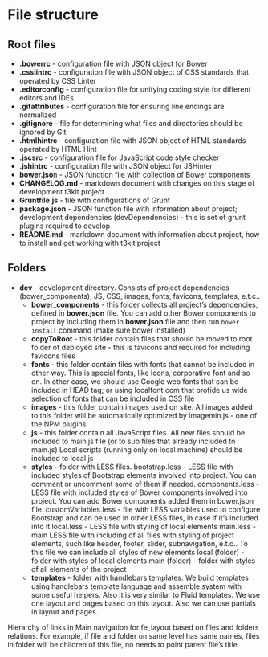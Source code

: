 # File structure


## Root files
* **.bowerrc** - configuration file with JSON object for Bower
* **.csslintrc** - configuration file with JSON object of CSS standards that operated by CSS Linter
* **.editorconfig** - configuration file for unifying coding style for different editors and IDEs
* **.gitattributes** - configuration file for ensuring line endings are normalized
* **.gitignore** - file for determining what files and directories should be ignored by Git
* **.htmlhintrc** - configuration file with JSON object of HTML standards operated by HTML Hint
* **.jscsrc** - configuration file for JavaScript code style checker
* **.jshintrc** - configuration file with JSON object for JSHinter
* **bower.jso**n - JSON function file with collection of Bower components
* **CHANGELOG.md** - markdown document with changes on this stage of development t3kit project
* **Gruntfile.js** - file with configurations of Grunt
* **package.json** - JSON function file with information about project; development dependencies (devDependencies) - this is set of grunt plugins required to develop
* **README.md** - markdown document with information about project, how to install and get working with t3kit project


## Folders

* **dev** - development directory. Consists of project dependencies (bower_components), JS, CSS, images, fonts, favicons, templates, e.t.c..
  * **bower_components** - this folder collects all project’s dependencies, defined in **bower.json** file. You can add other Bower components to project by including them in **bower.json** file and then run ```bower install``` command (make sure bower installed)
  * **copyToRoot** - this folder contain files that should be moved to root folder of deployed site - this is favicons and required for including favicons files
  * **fonts** - this folder contain files with fonts that cannot be included in other way. This is special fonts, like Icons, corporative font and so on. 
In other case, we should use Google web fonts that can be included in HEAD tag; or using localfont.com that profide us wide selection of fonts that can be included in CSS file
  * **images** - this folder contain images used on site. All images added to this folder will be automatically optimized by imagemin.js - one of the NPM plugins
  * **js** - this folder contain all JavaScript files. All new files should be included to main.js file (or to sub files that already included to main.js)
Local scripts (running only on local machine) should be included to local.js
  * **styles** - folder with LESS files. 
bootstrap.less - LESS file with included styles of Bootstrap elements involved into project. You can comment or uncomment some of them if needed.
components.less - LESS file with included styles of Bower components involved into project. You can add Bower components added them in bower.json file.
customVariables.less - file with LESS variables used to configure Bootstrap and can be used in other LESS files, in case if it’s included into it
local.less - LESS file with styling of local elements
main.less - main LESS file with including of all files with styling of project elements, such like header, footer, slider, subnavigation, e.t.c..
To this file we can include all styles of new elements
local (folder) - folder with styles of local elements
main (folder) - folder with styles of all elements of the project
  * **templates** - folder with handlebars templates. We build templates using handlebars template language and assemble system with some useful helpers. Also it is very similar to Fluid templates. We use one layout and pages based on this layout. Also we can use partials in layout and pages.

Hierarchy of links in Main navigation for fe_layout based on files and folders relations. For example, if file and folder on same level has same names, files in folder will be children of this file, no needs to point parent file’s title. 



